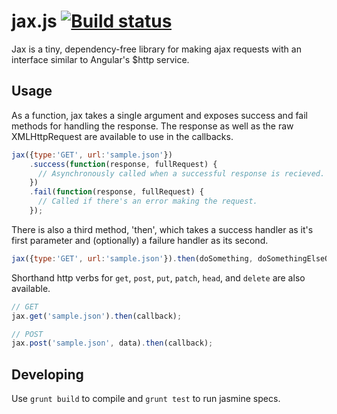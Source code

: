 jax.js <a href="https://travis-ci.org/harryhope/jax.js"><img src="https://travis-ci.org/harryhope/jax.js.svg?branch=master" alt="Build status" /></a>
===

Jax is a tiny, dependency-free library for making ajax requests with an interface similar to Angular's $http service.

## Usage

As a function, jax takes a single argument and exposes success and fail methods for handling the response. The response as well as the raw XMLHttpRequest are available to use in the callbacks.

```javascript
jax({type:'GET', url:'sample.json'})
    .success(function(response, fullRequest) {
      // Asynchronously called when a successful response is recieved.
    })
    .fail(function(response, fullRequest) {
      // Called if there's an error making the request.
    });
```

There is also a third method, 'then', which takes a success handler as it's first parameter and (optionally) a failure handler as its second.

```javascript
jax({type:'GET', url:'sample.json'}).then(doSomething, doSomethingElseOnFailure);
```

Shorthand http verbs for `get`, `post`, `put`, `patch`, `head`, and `delete` are also available.

```javascript
// GET
jax.get('sample.json').then(callback);

// POST
jax.post('sample.json', data).then(callback);
```

## Developing
Use `grunt build` to compile and `grunt test` to run jasmine specs.
